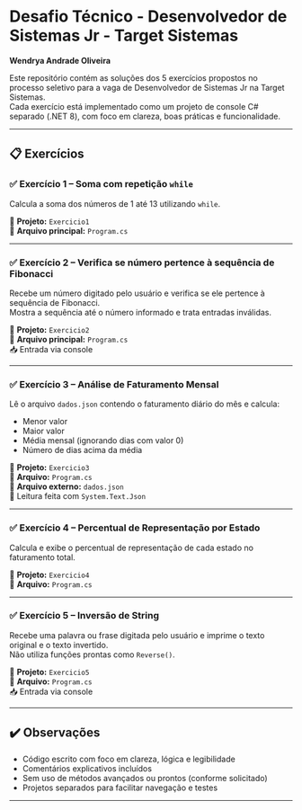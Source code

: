 # Desafio Técnico - Desenvolvedor de Sistemas Jr - Target Sistemas  

**Wendrya Andrade Oliveira**

Este repositório contém as soluções dos 5 exercícios propostos no processo seletivo para a vaga de Desenvolvedor de Sistemas Jr na Target Sistemas.  
Cada exercício está implementado como um projeto de console C# separado (.NET 8), com foco em clareza, boas práticas e funcionalidade.

---

## 📋 Exercícios

### ✅ Exercício 1 – Soma com repetição `while`
Calcula a soma dos números de 1 até 13 utilizando `while`.

📁 **Projeto:** `Exercicio1`  
📄 **Arquivo principal:** `Program.cs`

---

### ✅ Exercício 2 – Verifica se número pertence à sequência de Fibonacci
Recebe um número digitado pelo usuário e verifica se ele pertence à sequência de Fibonacci.  
Mostra a sequência até o número informado e trata entradas inválidas.

📁 **Projeto:** `Exercicio2`  
📄 **Arquivo principal:** `Program.cs`  
📥 Entrada via console

---

### ✅ Exercício 3 – Análise de Faturamento Mensal
Lê o arquivo `dados.json` contendo o faturamento diário do mês e calcula:
- Menor valor
- Maior valor
- Média mensal (ignorando dias com valor 0)
- Número de dias acima da média

📁 **Projeto:** `Exercicio3`  
📄 **Arquivo:** `Program.cs`  
📄 **Arquivo externo:** `dados.json`  
📝 Leitura feita com `System.Text.Json`

---

### ✅ Exercício 4 – Percentual de Representação por Estado
Calcula e exibe o percentual de representação de cada estado no faturamento total.

📁 **Projeto:** `Exercicio4`  
📄 **Arquivo:** `Program.cs`

---

### ✅ Exercício 5 – Inversão de String
Recebe uma palavra ou frase digitada pelo usuário e imprime o texto original e o texto invertido.  
Não utiliza funções prontas como `Reverse()`.

📁 **Projeto:** `Exercicio5`  
📄 **Arquivo:** `Program.cs`  
📥 Entrada via console

---

## ✔️ Observações

- Código escrito com foco em clareza, lógica e legibilidade
- Comentários explicativos incluídos
- Sem uso de métodos avançados ou prontos (conforme solicitado)
- Projetos separados para facilitar navegação e testes

---
